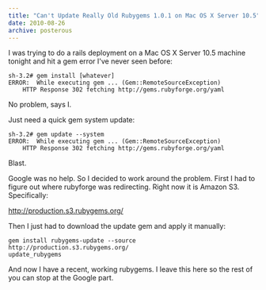```yaml
---
title: "Can't Update Really Old Rubygems 1.0.1 on Mac OS X Server 10.5"
date: 2010-08-26
archive: posterous
---
```


I was trying to do a rails deployment on a Mac OS X Server 10.5 machine tonight and hit a gem error I've never seen before:

<pre><code>sh-3.2# gem install [whatever]
ERROR:  While executing gem ... (Gem::RemoteSourceException)
    HTTP Response 302 fetching http://gems.rubyforge.org/yaml</code></pre>

No problem, says I.

Just need a quick gem system update:

<pre><code>sh-3.2# gem update --system
ERROR:  While executing gem ... (Gem::RemoteSourceException)
    HTTP Response 302 fetching http://gems.rubyforge.org/yaml</code></pre>
    
Blast.

Google was no help. So I decided to work around the problem. First I had to figure out where rubyforge was redirecting. Right now it is Amazon S3. Specifically:

http://production.s3.rubygems.org/

Then I just had to download the update gem and apply it manually:

<pre><code>gem install rubygems-update --source http://production.s3.rubygems.org/
update_rubygems</code></pre>

And now I have a recent, working rubygems. I leave this here so the rest of you can stop at the Google part.